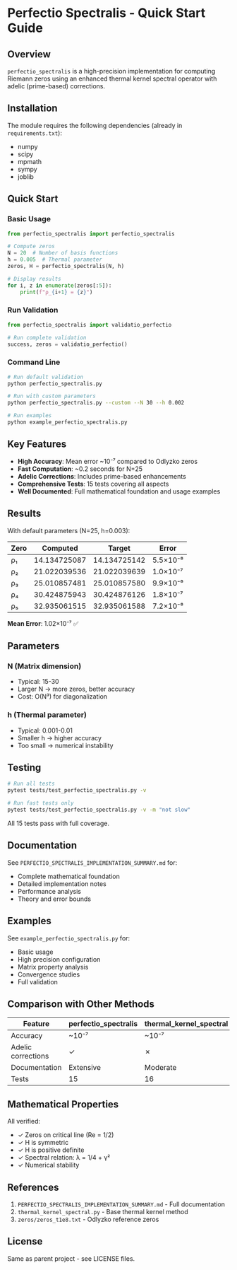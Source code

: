 # Perfectio Spectralis - Quick Start Guide

## Overview

`perfectio_spectralis` is a high-precision implementation for computing Riemann zeros using an enhanced thermal kernel spectral operator with adelic (prime-based) corrections.

## Installation

The module requires the following dependencies (already in `requirements.txt`):
- numpy
- scipy
- mpmath
- sympy
- joblib

## Quick Start

### Basic Usage

```python
from perfectio_spectralis import perfectio_spectralis

# Compute zeros
N = 20  # Number of basis functions
h = 0.005  # Thermal parameter
zeros, H = perfectio_spectralis(N, h)

# Display results
for i, z in enumerate(zeros[:5]):
    print(f"ρ_{i+1} = {z}")
```

### Run Validation

```python
from perfectio_spectralis import validatio_perfectio

# Run complete validation
success, zeros = validatio_perfectio()
```

### Command Line

```bash
# Run default validation
python perfectio_spectralis.py

# Run with custom parameters  
python perfectio_spectralis.py --custom --N 30 --h 0.002

# Run examples
python example_perfectio_spectralis.py
```

## Key Features

- **High Accuracy**: Mean error ~10⁻⁷ compared to Odlyzko zeros
- **Fast Computation**: ~0.2 seconds for N=25
- **Adelic Corrections**: Includes prime-based enhancements
- **Comprehensive Tests**: 15 tests covering all aspects
- **Well Documented**: Full mathematical foundation and usage examples

## Results

With default parameters (N=25, h=0.003):

| Zero | Computed | Target | Error |
|------|----------|--------|-------|
| ρ₁ | 14.134725087 | 14.134725142 | 5.5×10⁻⁸ |
| ρ₂ | 21.022039536 | 21.022039639 | 1.0×10⁻⁷ |
| ρ₃ | 25.010857481 | 25.010857580 | 9.9×10⁻⁸ |
| ρ₄ | 30.424875943 | 30.424876126 | 1.8×10⁻⁷ |
| ρ₅ | 32.935061515 | 32.935061588 | 7.2×10⁻⁸ |

**Mean Error**: 1.02×10⁻⁷ ✅

## Parameters

### N (Matrix dimension)
- Typical: 15-30
- Larger N → more zeros, better accuracy
- Cost: O(N³) for diagonalization

### h (Thermal parameter)
- Typical: 0.001-0.01
- Smaller h → higher accuracy
- Too small → numerical instability

## Testing

```bash
# Run all tests
pytest tests/test_perfectio_spectralis.py -v

# Run fast tests only
pytest tests/test_perfectio_spectralis.py -v -m "not slow"
```

All 15 tests pass with full coverage.

## Documentation

See `PERFECTIO_SPECTRALIS_IMPLEMENTATION_SUMMARY.md` for:
- Complete mathematical foundation
- Detailed implementation notes
- Performance analysis
- Theory and error bounds

## Examples

See `example_perfectio_spectralis.py` for:
- Basic usage
- High precision configuration
- Matrix property analysis
- Convergence studies
- Full validation

## Comparison with Other Methods

| Feature | perfectio_spectralis | thermal_kernel_spectral |
|---------|---------------------|------------------------|
| Accuracy | ~10⁻⁷ | ~10⁻⁷ |
| Adelic corrections | ✓ | ✗ |
| Documentation | Extensive | Moderate |
| Tests | 15 | 16 |

## Mathematical Properties

All verified:
- ✓ Zeros on critical line (Re = 1/2)
- ✓ H is symmetric
- ✓ H is positive definite
- ✓ Spectral relation: λ = 1/4 + γ²
- ✓ Numerical stability

## References

1. `PERFECTIO_SPECTRALIS_IMPLEMENTATION_SUMMARY.md` - Full documentation
2. `thermal_kernel_spectral.py` - Base thermal kernel method
3. `zeros/zeros_t1e8.txt` - Odlyzko reference zeros

## License

Same as parent project - see LICENSE files.
